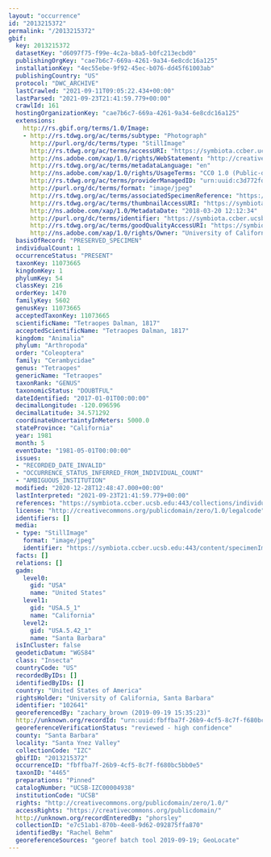 ```yaml
---
layout: "occurrence"
id: "2013215372"
permalink: "/2013215372"
gbif:
  key: 2013215372
  datasetKey: "d6097f75-f99e-4c2a-b8a5-b0fc213ecbd0"
  publishingOrgKey: "cae7b6c7-669a-4261-9a34-6e8cdc16a125"
  installationKey: "4ec55ebe-9f92-45ec-b076-dd45f61003ab"
  publishingCountry: "US"
  protocol: "DWC_ARCHIVE"
  lastCrawled: "2021-09-11T09:05:22.434+00:00"
  lastParsed: "2021-09-23T21:41:59.779+00:00"
  crawlId: 161
  hostingOrganizationKey: "cae7b6c7-669a-4261-9a34-6e8cdc16a125"
  extensions:
    http://rs.gbif.org/terms/1.0/Image:
    - http://rs.tdwg.org/ac/terms/subtype: "Photograph"
      http://purl.org/dc/terms/type: "StillImage"
      http://rs.tdwg.org/ac/terms/accessURI: "https://symbiota.ccber.ucsb.edu:443/content/specimenImages/UCSB_IZC/UCSB-IZC00004/UCSB-IZC00004938_lg.jpg"
      http://ns.adobe.com/xap/1.0/rights/WebStatement: "http://creativecommons.org/publicdomain/zero/1.0/"
      http://rs.tdwg.org/ac/terms/metadataLanguage: "en"
      http://ns.adobe.com/xap/1.0/rights/UsageTerms: "CC0 1.0 (Public-domain)"
      http://rs.tdwg.org/ac/terms/providerManagedID: "urn:uuid:c3d772fd-82f3-4005-8250-f880d54dcdc9"
      http://purl.org/dc/terms/format: "image/jpeg"
      http://rs.tdwg.org/ac/terms/associatedSpecimenReference: "https://symbiota.ccber.ucsb.edu:443/collections/individual/index.php?occid=102641"
      http://rs.tdwg.org/ac/terms/thumbnailAccessURI: "https://symbiota.ccber.ucsb.edu:443/content/specimenImages/UCSB_IZC/UCSB-IZC00004/UCSB-IZC00004938_tn.jpg"
      http://ns.adobe.com/xap/1.0/MetadataDate: "2018-03-20 12:12:34"
      http://purl.org/dc/terms/identifier: "https://symbiota.ccber.ucsb.edu:443/content/specimenImages/UCSB_IZC/UCSB-IZC00004/UCSB-IZC00004938_lg.jpg"
      http://rs.tdwg.org/ac/terms/goodQualityAccessURI: "https://symbiota.ccber.ucsb.edu:443/content/specimenImages/UCSB_IZC/UCSB-IZC00004/UCSB-IZC00004938.jpg"
      http://ns.adobe.com/xap/1.0/rights/Owner: "University of California, Santa Barbara"
  basisOfRecord: "PRESERVED_SPECIMEN"
  individualCount: 1
  occurrenceStatus: "PRESENT"
  taxonKey: 11073665
  kingdomKey: 1
  phylumKey: 54
  classKey: 216
  orderKey: 1470
  familyKey: 5602
  genusKey: 11073665
  acceptedTaxonKey: 11073665
  scientificName: "Tetraopes Dalman, 1817"
  acceptedScientificName: "Tetraopes Dalman, 1817"
  kingdom: "Animalia"
  phylum: "Arthropoda"
  order: "Coleoptera"
  family: "Cerambycidae"
  genus: "Tetraopes"
  genericName: "Tetraopes"
  taxonRank: "GENUS"
  taxonomicStatus: "DOUBTFUL"
  dateIdentified: "2017-01-01T00:00:00"
  decimalLongitude: -120.096596
  decimalLatitude: 34.571292
  coordinateUncertaintyInMeters: 5000.0
  stateProvince: "California"
  year: 1981
  month: 5
  eventDate: "1981-05-01T00:00:00"
  issues:
  - "RECORDED_DATE_INVALID"
  - "OCCURRENCE_STATUS_INFERRED_FROM_INDIVIDUAL_COUNT"
  - "AMBIGUOUS_INSTITUTION"
  modified: "2020-12-28T12:48:47.000+00:00"
  lastInterpreted: "2021-09-23T21:41:59.779+00:00"
  references: "https://symbiota.ccber.ucsb.edu:443/collections/individual/index.php?occid=102641"
  license: "http://creativecommons.org/publicdomain/zero/1.0/legalcode"
  identifiers: []
  media:
  - type: "StillImage"
    format: "image/jpeg"
    identifier: "https://symbiota.ccber.ucsb.edu:443/content/specimenImages/UCSB_IZC/UCSB-IZC00004/UCSB-IZC00004938_lg.jpg"
  facts: []
  relations: []
  gadm:
    level0:
      gid: "USA"
      name: "United States"
    level1:
      gid: "USA.5_1"
      name: "California"
    level2:
      gid: "USA.5.42_1"
      name: "Santa Barbara"
  isInCluster: false
  geodeticDatum: "WGS84"
  class: "Insecta"
  countryCode: "US"
  recordedByIDs: []
  identifiedByIDs: []
  country: "United States of America"
  rightsHolder: "University of California, Santa Barbara"
  identifier: "102641"
  georeferencedBy: "zachary_brown (2019-09-19 15:35:23)"
  http://unknown.org/recordId: "urn:uuid:fbffba7f-26b9-4cf5-8c7f-f680bc5bb0e5"
  georeferenceVerificationStatus: "reviewed - high confidence"
  county: "Santa Barbara"
  locality: "Santa Ynez Valley"
  collectionCode: "IZC"
  gbifID: "2013215372"
  occurrenceID: "fbffba7f-26b9-4cf5-8c7f-f680bc5bb0e5"
  taxonID: "4465"
  preparations: "Pinned"
  catalogNumber: "UCSB-IZC00004938"
  institutionCode: "UCSB"
  rights: "http://creativecommons.org/publicdomain/zero/1.0/"
  accessRights: "https://creativecommons.org/publicdomain/"
  http://unknown.org/recordEnteredBy: "phorsley"
  collectionID: "e7c51ab1-870b-4ee8-9d62-092875ffa870"
  identifiedBy: "Rachel Behm"
  georeferenceSources: "georef batch tool 2019-09-19; GeoLocate"
---
```

